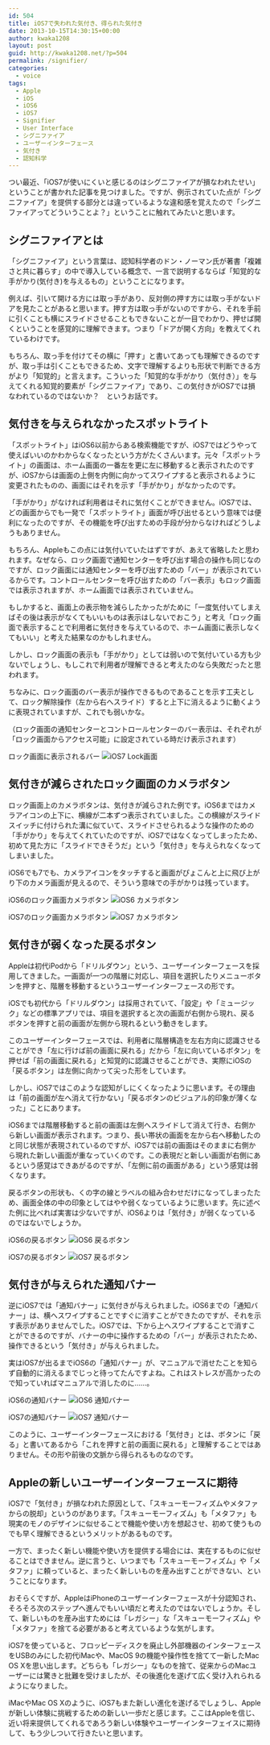 ```yaml
---
id: 504
title: iOS7で失われた気付き、得られた気付き
date: 2013-10-15T14:30:15+00:00
author: kwaka1208
layout: post
guid: http://kwaka1208.net/?p=504
permalink: /signifier/
categories:
  - voice
tags:
  - Apple
  - iOS
  - iOS6
  - iOS7
  - Signifier
  - User Interface
  - シグニファイア
  - ユーザーインターフェース
  - 気付き
  - 認知科学
---
```

つい最近、「iOS7が使いにくいと感じるのはシグニファイアが損なわれたせい」ということが書かれた記事を見つけました。ですが、例示されていた点が「シグニファイア」を提供する部分とは違っているような違和感を覚えたので「シグニファイアってどういうことよ？」ということに触れてみたいと思います。

## シグニファイアとは
「シグニファイア」という言葉は、認知科学者のドン・ノーマン氏が著書「複雑さと共に暮らす」の中で導入している概念で、一言で説明するならば「知覚的な手がかり(気付き)を与えるもの」ということになります。

例えば、引いて開ける方には取っ手があり、反対側の押す方には取っ手がないドアを見たことがあると思います。押す方は取っ手がないのですから、それを手前に引くことも横にスライドさせることもできないことが一目でわかり、押せば開くということを感覚的に理解できます。つまり「ドアが開く方向」を教えてくれているわけです。

もちろん、取っ手を付けてその横に「押す」と書いてあっても理解できるのですが、取っ手は引くこともできるため、文字で理解するよりも形状で判断できる方がより「知覚的」と言えます。こういった「知覚的な手がかり（気付き）」を与えてくれる知覚的要素が「シグニファイア」であり、この気付きがiOS7では損なわれているのではないか？　というお話です。

## 気付きを与えられなかったスポットライト
「スポットライト」はiOS6以前からある検索機能ですが、iOS7ではどうやって使えばいいのかわからなくなったという方がたくさんいます。元々「スポットライト」の画面は、ホーム画面の一番左を更に左に移動すると表示されたのですが、iOS7からは画面の上側を内側に向かってスワイプすると表示されるように変更されたものの、画面にはそれを示す「手がかり」がなかったのです。

「手がかり」がなければ利用者はそれに気付くことができません。iOS7では、どの画面からでも一発で「スポットライト」画面が呼び出せるという意味では便利になったのですが、その機能を呼び出すための手段が分からなければどうしようもありません。

もちろん、Appleもこの点には気付いていたはずですが、あえて省略したと思われます。なぜなら、ロック画面で通知センターを呼び出す場合の操作も同じなのですが、ロック画面には通知センターを呼び出すための「バー」が表示されているからです。コントロールセンターを呼び出すための「バー表示」もロック画面では表示されますが、ホーム画面では表示されていません。

もしかすると、画面上の表示物を減らしたかったがために「一度気付いてしまえばその後は表示がなくてもいいものは表示はしないでおこう」と考え「ロック画面で表示することで利用者に気付きを与えているので、ホーム画面に表示しなくてもいい」と考えた結果なのかもしれません。

しかし、ロック画面の表示も「手がかり」としては弱いので気付いている方も少ないでしょうし、もしこれで利用者が理解できると考えたのなら失敗だったと思われます。

ちなみに、ロック画面のバー表示が操作できるものであることを示す工夫として、ロック解除操作（左から右へスライド）すると上下に消えるように動くように表現されていますが、これでも弱いかな。

（ロック画面の通知センターとコントロールセンターのバー表示は、それぞれが「ロック画面からアクセス可能」に設定されている時だけ表示されます）

ロック画面に表示されるバー
![iOS7 Lock画面](/assets/images/2013/10/iOS7-lock.png)

## 気付きが減らされたロック画面のカメラボタン
ロック画面上のカメラボタンは、気付きが減らされた例です。iOS6まではカメラアイコンの上下に、横線が二本ずつ表示されていました。この横線がスライドスイッチに付けられた溝に似ていて、スライドさせられるような操作のための「手がかり」を与えてくれていたのですが、iOS7ではなくなってしまったため、初めて見た方に「スライドできそうだ」という「気付き」を与えられなくなってしまいました。

iOS6でも7でも、カメラアイコンをタッチすると画面がぴょこんと上に飛び上がり下のカメラ画面が見えるので、そういう意味での手がかりは残っています。

iOS6のロック画面カメラボタン
![iOS6 カメラボタン](/assets/images/2013/10/iOS6-camera.png)

iOS7のロック画面カメラボタン
![iOS7 カメラボタン](/assets/images/2013/10/iOS7-camera.png)


## 気付きが弱くなった戻るボタン
Appleは初代iPodから「ドリルダウン」という、ユーザーインターフェースを採用してきました。一画面が一つの階層に対応し、項目を選択したりメニューボタンを押すと、階層を移動するというユーザーインターフェースの形です。

iOSでも初代から「ドリルダウン」は採用されていて、「設定」や「ミュージック」などの標準アプリでは、項目を選択すると次の画面が右側から現れ、戻るボタンを押すと前の画面が左側から現れるという動きをします。

このユーザーインターフェースでは、利用者に階層構造を左右方向に認識させることができ「左に行けば前の画面に戻れる」だから「左に向いているボタン」を押せば「前の画面に戻れる」と知覚的に認識させることができ、実際にiOSの「戻るボタン」は左側に向かって尖った形をしています。

しかし、iOS7ではこのような認知がしにくくなったように思います。その理由は「前の画面が左へ消えて行かない」「戻るボタンのビジュアル的印象が薄くなった」ことにあります。

iOS6までは階層移動すると前の画面は左側へスライドして消えて行き、右側から新しい画面が表示されます。つまり、長い帯状の画面を左から右へ移動したのと同じ状態が表現されているのですが、iOS7では前の画面はそのままに右側から現れた新しい画面が重なっていくのです。この表現だと新しい画面が右側にあるという感覚はできあがるのですが、「左側に前の画面がある」という感覚は弱くなります。

戻るボタンの形状も、くの字の線とラベルの組み合わせだけになってしまったため、画面全体の中の印象としてはやや弱くなっているように思います。先に述べた例に比べれば実害は少ないですが、iOS6よりは「気付き」が弱くなっているのではないでしょうか。

iOS6の戻るボタン
![iOS6 戻るボタン](/assets/images/2013/10/iOS6-back.png)

iOS7の戻るボタン
![iOS7 戻るボタン](/assets/images/2013/10/iOS7-back.png)

## 気付きが与えられた通知バナー
逆にiOS7では「通知バナー」に気付きが与えられました。iOS6までの「通知バナー」は、横へスワイプすることですぐに消すことができたのですが、それを示す表示がありませんでした。iOS7では、下から上へスワイプすることで消すことができるのですが、バナーの中に操作するための「バー」が表示されたため、操作できるという「気付き」が与えられました。

実はiOS7が出るまでiOS6の「通知バナー」が、マニュアルで消せたことを知らず自動的に消えるまでじっと待ってたんですよね。これはストレスが高かったので知っていればマニュアルで消したのに……。

iOS6の通知バナー
![iOS6 通知バナー](/assets/images/2013/10/iOS6-banner.png)

iOS7の通知バナー
![iOS7 通知バナー](/assets/images/2013/10/iOS7-banner.png)


このように、ユーザーインターフェースにおける「気付き」とは、ボタンに「戻る」と書いてあるから「これを押すと前の画面に戻れる」と理解することではありません。その形や前後の文脈から得られるものなのです。

## Appleの新しいユーザーインターフェースに期待
iOS7で「気付き」が損なわれた原因として、「スキューモーフィズムやメタファからの脱却」というのがあります。「スキューモーフィズム」も「メタファ」も現実のモノのデザインに似せることで機能や使い方を想起させ、初めて使うものでも早く理解できるというメリットがあるものです。

一方で、まったく新しい機能や使い方を提供する場合には、実在するものに似せることはできません。逆に言うと、いつまでも「スキューモーフィズム」や「メタファ」に頼っていると、まったく新しいものを産み出すことができない、ということになります。

おそらくですが、AppleはiPhoneのユーザーインターフェースが十分認知され、そろそろ次のステップへ進んでもいい頃だと考えたのではないでしょうか。そして、新しいものを産み出すためには「レガシー」な「スキューモーフィズム」や「メタファ」を捨てる必要があると考えているような気がします。

iOS7を使っていると、フロッピーディスクを廃止し外部機器のインターフェースをUSBのみにした初代iMacや、MacOS 9の機能や操作性を捨てて一新したMac OS Xを思い出します。どちらも「レガシー」なものを捨て、従来からのMacユーザーには驚きと批難を受けましたが、その後進化を遂げて広く受け入れられるようになりました。

iMacやMac OS Xのように、iOS7もまた新しい進化を遂げるでしょうし、Appleが新しい体験に挑戦するための新しい一歩だと感じます。ここはAppleを信じ、近い将来提供してくれるであろう新しい体験やユーザーインターフェイスに期待して、もう少しついて行きたいと思います。